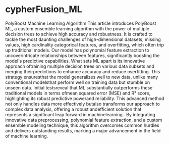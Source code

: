 # cypherFusion_ML
PolyBoost Machine Learning Algorithm
This article introduces PolyBoost ML, a custom ensemble learning algorithm with the power of multiple decision trees to achieve high accuracy and robustness. It is crafted to tackle the most daunting challenges of high-dimensional datasets, missing values, high cardinality categorical features, and overfitting, which often trip up traditional models. Our model has polynomial feature extraction to uncoverintricate relationships between features, significantly boosting the model's predictive capabilities. What sets ML apart is its innovative approach oftraining multiple decision trees on various data subsets and merging theirpredictions to enhance accuracy and reduce overfitting. This strategy ensuresthat the model generalizes well to new data, unlike many conventional modelsthat perform well on training data but stumble on unseen data. Initial testsreveal that ML substantially outperforms these traditional models in terms ofmean squared error (MSE) and R² score, highlighting its robust predictive powerand reliability. This advanced method not only handles data more effectively butalso transforms our approach to complex data analysis, offering a robust andefficient solution that represents a significant leap forward in machinelearning.  By integrating innovative data preprocessing, polynomial feature extraction, and a custom ensemble modeling technique, this algorithm overcomes common hurdles and delivers outstanding results, marking a major advancement in the field of machine learning.
